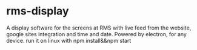 # rms-display
A display software for the screens at RMS with live feed from the website, google sites integration and time and date. Powered by electron, for any device. run it on linux with npm install&&npm start
